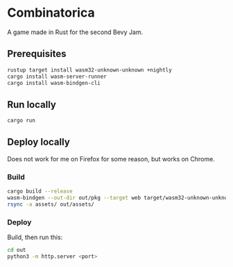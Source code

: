 # Combinatorica

A game made in Rust for the second Bevy Jam.

## Prerequisites

```bash
rustup target install wasm32-unknown-unknown +nightly
cargo install wasm-server-runner
cargo install wasm-bindgen-cli
```

## Run locally

```bash
cargo run
```

## Deploy locally
Does not work for me on Firefox for some reason, but works on Chrome.

### Build
```bash
cargo build --release
wasm-bindgen --out-dir out/pkg --target web target/wasm32-unknown-unknown/release/combinatorica.wasm
rsync -a assets/ out/assets/
```

### Deploy
Build, then run this:
```bash
cd out
python3 -m http.server <port>
```
